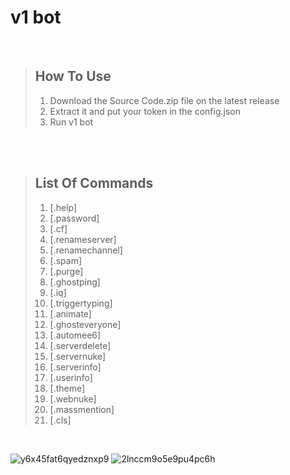 # v1 bot
   
<br />
  
> ## How To Use
> 1. Download the Source Code.zip file on the latest release
> 2. Extract it and put your token in the config.json
> 3. Run v1 bot

<br />

<br />

> ## List Of Commands 
> 1. [.help]
> 2. [.password]
> 3. [.cf]
> 4. [.renameserver]
> 5. [.renamechannel]
> 6. [.spam]
> 7. [.purge]
> 8. [.ghostping]
> 9. [.iq]
> 10. [.triggertyping]
> 11. [.animate]
> 12. [.ghosteveryone]
> 13. [.automee6]
> 14. [.serverdelete]
> 15. [.servernuke]
> 16. [.serverinfo]
> 17. [.userinfo]
> 18. [.theme]
> 19. [.webnuke]
> 20. [.massmention]
> 21. [.cls]

<br />

![y6x45fat6qyedznxp9](https://user-images.githubusercontent.com/106450011/185611793-376b3116-0b8a-472b-b602-961bf5d2e164.png)
![2lnccm9o5e9pu4pc6h](https://user-images.githubusercontent.com/106450011/185612013-e4053b93-dc65-4ff1-9347-eb136eb1a889.png)

